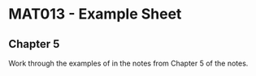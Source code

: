 # MAT013 - Example Sheet
## Chapter 5

Work through the examples of in the notes from Chapter 5 of the notes.
